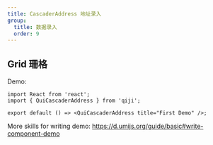 ```yaml
---
title: CascaderAddress 地址录入
group:
  title: 数据录入
  order: 9
---
```


## Grid 珊格

Demo:

```tsx
import React from 'react';
import { QuiCascaderAddress } from 'qiji';

export default () => <QuiCascaderAddress title="First Demo" />;
```

More skills for writing demo: https://d.umijs.org/guide/basic#write-component-demo
